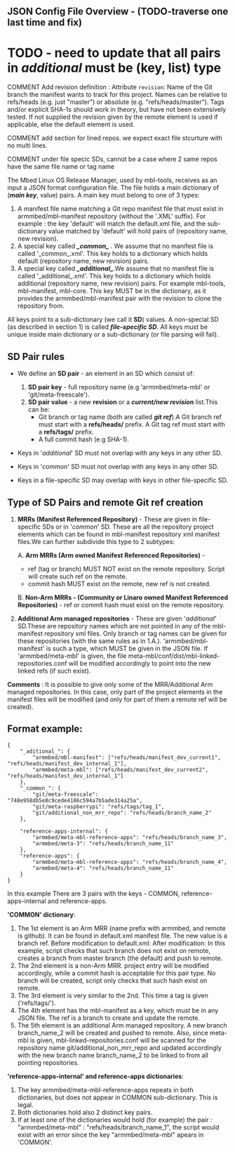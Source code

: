 ## JSON Config File Overview - (TODO-traverse one last time and fix)
# TODO - need to update that all pairs in _additional_ must be (key, list) type


COMMENT
Add revision definition :
Attribute `revision`: Name of the Git branch the manifest wants
to track for this project.  Names can be relative to refs/heads
(e.g. just "master") or absolute (e.g. "refs/heads/master").
Tags and/or explicit SHA-1s should work in theory, but have not
been extensively tested.  If not supplied the revision given by
the remote element is used if applicable, else the default
element is used.

COMMENT
add section for lined repos. we expect exact file stcurture with no multi lines.

COMMENT
under file specic SDs, cannot be a case where 2 same repos have the same file name or tag name

The Mbed Linux OS  Release Manager, used by mbl-tools, receives as an input a JSON format configuration file. The file holds a main dictionary of (***main key***, value) pairs. A main key must belong to one of 3 types:
1. A manifest file name matching a Git repo manifest file that must exist in armmbed/mbl-manifest repository (without the '.XML' suffix). For example : the key 'default' will match the default.xml file, and the sub-dictionary value matched by 'default' will hold pairs of (repository name, new revision).
2. A special key called ***\_common\_*** . We assume that no manifest file is called '\_common\_.xml'. This key holds to a dictionary which holds default (repository name, new revision) pairs.
3. A special key called ***\_additional\_***.We assume that no manifest file is called '\_additional\_.xml'.  This key holds to a dictionary which holds additional (repository name, new revision) pairs.  For example mbl-tools, mbl-manifest, mbl-core. This key MUST be in the dictionary, as it provides the armmbed/mbl-manifest pair with the revision to clone the repository from.

All keys point to a sub-dictionary (we call it **SD**) values. A non-special SD (as described in section 1) is called ***file-specific SD***. All keys must be unique inside main dictionary or a sub-dictionary (or file parsing will fail).

## SD Pair rules
* We define an **SD pair** - an element in an SD which consist of:
  1. **SD pair key** - full repository name (e.g 'armmbed/meta-mbl' or 'git/meta-freescale').
  2. **SD pair value** - a new **revision** or a ***current/new revision*** list.This can be:  
      * Git branch or tag name (both are called ***git ref***).A Git branch ref must start with a **refs/heads/** prefix. A Git tag ref must start with a **refs/tags/** prefix.
      * A full commit hash  (e.g SHA-1).

* Keys in '_additional_' SD must not overlap with any keys in any other SD.
* Keys in '_common_' SD must not overlap with any keys in any other SD.
* Keys in a file-specific SD may overlap with keys in other file-specific SD.

## Type of SD Pairs and remote Git ref creation

1. **MRRs (Manifest Referenced Repository)** - These are given in file-specific SDs or in '_common_' SD. These are all the repository project elements which can be found in mbl-manifest repository
xml manifest files.We can further subdivide this type to 2 subtypes:

    A. **Arm MRRs (Arm owned Manifest Referenced Repositories)** -
    * ref (tag or branch) MUST NOT exist on the remote repository. Script will create such ref on the remote.
    * commit hash MUST exist on the remote, new ref is not created.

    B. **Non-Arm MRRs - (Community or Linaro owned Manifest Referenced Repositories)** - ref or commit hash must exist
        on the remote repository.

2. **Additional Arm managed repositories** - These are given '_additional_' SD.These are repository names which are not pointed in any of the mbl-manifest repository xml files.
Only branch or tag names can be given for these repositories (with the same rules as in 1.A.).
'armmbed/mbl-manifest' is such a type, which MUST be given in the JSON file.
If 'armmbed/meta-mbl' is given, the file meta-mbl/conf/dist/mbl-linked-repositories.conf will be modified accordingly to point
into the new linked refs (if such exist).

**Comments** :
It is possible to give only some of the MRR/Additional Arm managed repositories. In this case, only part of the project elements in the manifest files will be modified (and only for part of them a remote ref will be created).

## Format example:
```
{
	"_aditional_": {
		"armmbed/mbl-manifest": ["refs/heads/manifest_dev_current1", "refs/heads/manifest_dev_internal_1"],
		"armmbed/meta-mbl": ["refs/heads/manifest_dev_current2", "refs/heads/manifest_dev_internal_1"]
	},
	"_common_": {
		"git/meta-freescale": "748e958db5e8c9cede4186c594a7b5ade314a25a",
		"git/meta-raspberrypi": "refs/tags/tag_1",
		"git/additional_non_mrr_repo": "refs/heads/branch_name_2"
	},

	"reference-apps-internal": {
		"armmbed/meta-mbl-reference-apps": "refs/heads/branch_name_3",
		"armmbed/meta-3": "refs/heads/branch_name_11"
	},
	"reference-apps": {
		"armmbed/meta-mbl-reference-apps": "refs/heads/branch_name_4",
		"armmbed/meta-4": "refs/heads/branch_name_11"
	}
}

```
In this example There are 3 pairs with the keys - COMMON, reference-apps-internal and reference-apps.

**'COMMON' dictionary**:
1. The 1st element is an Arm MRR (name prefix with armmbed, and remote is github). It can be found in default.xml manifest file. The new value is a branch ref.
   Before modification to default.xml:
   <project name="armmbed/meta-mbl" path="layers/meta-mbl" remote="github"/>
   After modification:
   <project name="armmbed/meta-mbl" path="layers/meta-mbl" revision="refs/heads/branch_name_1" remote="github"/>
   In this example, script checks that such branch does not exist on remote, creates a  branch from master branch (the default) and push to remote.
2. The 2nd element is a non-Arm MRR. project entry will be modified accordingly, while a commit hash is acceptable for this pair type.
    No branch will be created, script only checks that such hash exist on remote.
3. The 3rd element is very similar to the 2nd. This time a tag is given ('refs/tags/').
4. The 4th element has the mbl-manifest as a key, which must be in any JSON file. The ref is a branch to create and update the remote.
5. The 5th element is an additional Arm managed repository. A new branch branch_name_2 will be created and pushed to remote. Also, since meta-mbl is given, mbl-linked-repositories.conf will be scanned for the repository name git/additional_non_mrr_repo and updated accordingly with the new branch name branch_name_2 to be linked to from all pointing repositories.

**'reference-apps-internal' and reference-apps dictionaries**:
1. The key armmbed/meta-mbl-reference-apps repeats in both dictionaries, but does not appear in COMMON sub-dictionary. This is legal.
2. Both dictionaries hold also 2 distinct key pairs.
3. If at least one of the dictionaries would hold (for example) the pair :
"armmbed/meta-mbl" : "refs/heads/branch_name_1", the script would exist with an error since the key "armmbed/meta-mbl" apears in 'COMMON'.
